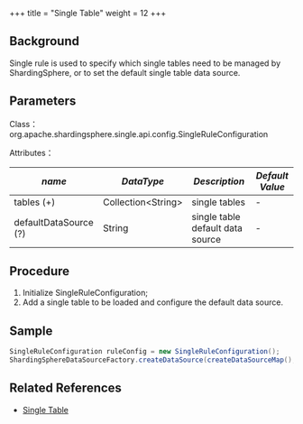 +++
title = "Single Table"
weight = 12
+++

## Background

Single rule is used to specify which single tables need to be managed by ShardingSphere, or to set the default single table data source.

## Parameters

Class：org.apache.shardingsphere.single.api.config.SingleRuleConfiguration

Attributes：

| *name*                                  | *DataType* | *Description*                    | *Default Value* |
|-----------------------|----------------------|----------------------------------|-----------------|
| tables (+)            | Collection\<String\> | single tables                    | -               |
| defaultDataSource (?) | String | single table default data source | -               |

## Procedure

1. Initialize SingleRuleConfiguration;
2. Add a single table to be loaded and configure the default data source.

## Sample

```java
SingleRuleConfiguration ruleConfig = new SingleRuleConfiguration();
ShardingSphereDataSourceFactory.createDataSource(createDataSourceMap(), Arrays.asList(ruleConfig), new Properties());
```

## Related References

- [Single Table](/en/features/sharding/concept/#single-table)
